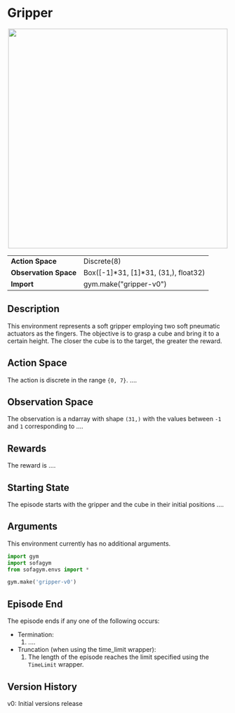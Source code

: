 # Gripper
<center>
    <img src="../../../images/gripper-v0.png" width="500"/>


  <table>
    <tr>
      <td><b>Action Space</b></td>
      <td>Discrete(8)</td>
    </tr>
    <tr>
      <td><b>Observation Space</b></td>
      <td>Box([-1]*31, [1]*31, (31,), float32)</td>
    </tr>
    <tr>
      <td><b>Import</b></td>
      <td>gym.make("gripper-v0")</td>
    </tr>
  </table>
</center>


## Description
This environment represents a soft gripper employing two soft pneumatic actuators as the fingers. The objective is to grasp a cube and bring it to a certain height. The closer the cube is to the target, the greater the reward.


## Action Space
The action is discrete in the range `{0, 7}`. ....


## Observation Space
The observation is a ndarray with shape `(31,)` with the values between `-1` and `1` corresponding to ....


## Rewards
The reward is ....


## Starting State
The episode starts with the gripper and the cube in their initial positions ....


## Arguments
This environment currently has no additional arguments.

```python
import gym
import sofagym
from sofagym.envs import *

gym.make('gripper-v0')
```


## Episode End
The episode ends if any one of the following occurs:
- Termination: 
  1. ....
- Truncation (when using the time_limit wrapper): 
  1. The length of the episode reaches the limit specified using the `TimeLimit` wrapper.


## Version History
v0: Initial versions release
